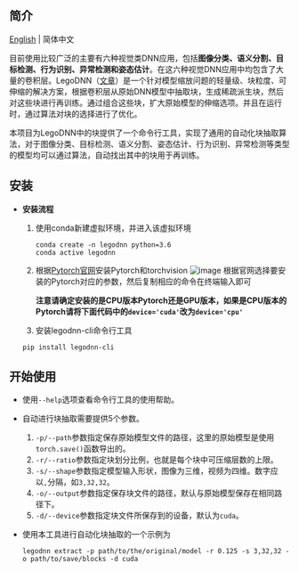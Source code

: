 ## 简介

[English](README.md) | 简体中文

 目前使用比较广泛的主要有六种视觉类DNN应用，包括**图像分类、语义分割、目标检测、行为识别、异常检测和姿态估计**。在这六种视觉DNN应用中均包含了大量的卷积层。LegoDNN（[文章](https://dl.acm.org/doi/abs/10.1145/3447993.3483249)）是一个针对模型缩放问题的轻量级、块粒度、可伸缩的解决方案，根据卷积层从原始DNN模型中抽取块，生成稀疏派生块，然后对这些块进行再训练。通过组合这些块，扩大原始模型的伸缩选项。并且在运行时，通过算法对块的选择进行了优化。

 本项目为LegoDNN中的块提供了一个命令行工具，实现了通用的自动化块抽取算法，对于图像分类、目标检测、语义分割、姿态估计、行为识别、异常检测等类型的模型均可以通过算法，自动找出其中的块用于再训练。



## 安装

- **安装流程**

  1. 使用conda新建虚拟环境，并进入该虚拟环境

     ```
     conda create -n legodnn python=3.6
     conda active legodnn
     ```

  2. 根据[Pytorch官网](https://github.com/LINC-BIT/IoT-and-Edge-Intelligence)安装Pytorch和torchvision
     ![image](https://user-images.githubusercontent.com/73862727/146364503-5664de5b-24b1-4a85-b342-3d061cd7563f.png)
     根据官网选择要安装的Pytorch对应的参数，然后复制相应的命令在终端输入即可

     **注意请确定安装的是CPU版本Pytorch还是GPU版本，如果是CPU版本的Pytorch请将下面代码中的`device='cuda'`改为`device='cpu'`**

  3. 安装legodnn-cli命令行工具


  ```shell
  pip install legodnn-cli
  ```

  

## 开始使用

- 使用`--help`选项查看命令行工具的使用帮助。

- 自动进行块抽取需要提供5个参数。

  1. `-p/--path`参数指定保存原始模型文件的路径，这里的原始模型是使用`torch.save()`函数导出的。
  2. `-r/--ratio`参数指定块划分比例，也就是每个块中可压缩层数的上限。
  3. `-s/--shape`参数指定模型输入形状，图像为三维，视频为四维。数字应以`,`分隔，如`3,32,32`。
  4. `-o/--output`参数指定保存块文件的路径，默认与原始模型保存在相同路径下。
  5. `-d/--device`参数指定块文件所保存到的设备，默认为`cuda`。

- 使用本工具进行自动化块抽取的一个示例为

  ```
  legodnn extract -p path/to/the/original/model -r 0.125 -s 3,32,32 -o path/to/save/blocks -d cuda
  ```



